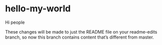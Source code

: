 # hello-my-world
Hi people

These changes will be made to just the README file on your readme-edits branch, so now this branch contains content that’s different from master.

